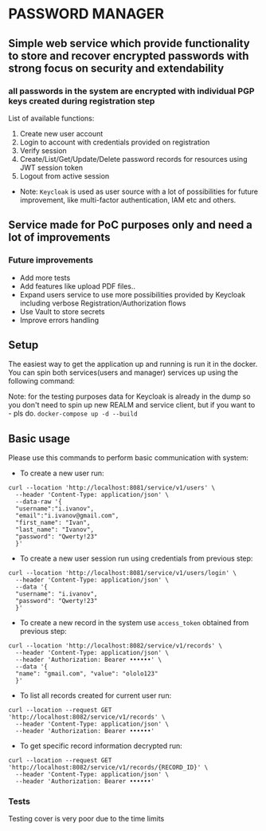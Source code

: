 # PASSWORD MANAGER

## Simple web service which provide functionality to store and recover encrypted passwords with strong focus on security and extendability
### all passwords in the system are encrypted with individual PGP keys created during registration step

List of available functions:

1. Create new user account
2. Login to account with credentials provided on registration
3. Verify session
4. Create/List/Get/Update/Delete password records for resources using JWT session token
5. Logout from active session

* Note: `Keycloak` is used as user source with a lot of possibilities for future improvement, like multi-factor authentication, IAM etc and others. 
## Service made for PoC purposes only and need a lot of improvements
### Future improvements ###
* Add more tests
* Add features like upload PDF files..
* Expand users service to use more possibilities provided by Keycloak including verbose Registration/Authorization flows
* Use Vault to store secrets
* Improve errors handling

## Setup

The easiest way to get the application up and running is run it in the docker.
You can spin both services(users and manager) services up using the following command:

Note: for the testing purposes data for Keycloak is already in the dump so you don't need to spin up new REALM and 
service client, but if you want to - pls do. 
`docker-compose up -d --build`

## Basic usage

Please use this commands to perform basic communication with system:

* To create a new user run: 
```shell
curl --location 'http://localhost:8081/service/v1/users' \
  --header 'Content-Type: application/json' \
  --data-raw '{
  "username":"i.ivanov",
  "email":"i.ivanov@gmail.com",
  "first_name": "Ivan",
  "last_name": "Ivanov",
  "password": "Qwerty!23"
  }'
```

* To create a new user session run using credentials from previous step: 
```shell
curl --location 'http://localhost:8081/service/v1/users/login' \
  --header 'Content-Type: application/json' \
  --data '{
  "username": "i.ivanov",
  "password": "Qwerty!23"
  }'
```
* To create a new record in the system use `access_token` obtained from previous step:
```shell
curl --location 'http://localhost:8082/service/v1/records' \
  --header 'Content-Type: application/json' \
  --header 'Authorization: Bearer ••••••' \
  --data '{
  "name": "gmail.com", "value": "ololo123"
  }'
``` 

* To list all records created for current user run: 
```shell
curl --location --request GET 'http://localhost:8082/service/v1/records' \
  --header 'Content-Type: application/json' \
  --header 'Authorization: Bearer ••••••'
``` 

* To get specific record information decrypted run: 
```shell
curl --location --request GET 'http://localhost:8082/service/v1/records/{RECORD_ID}' \
  --header 'Content-Type: application/json' \
  --header 'Authorization: Bearer ••••••'
```

### Tests ###
Testing cover is very poor due to the time limits
